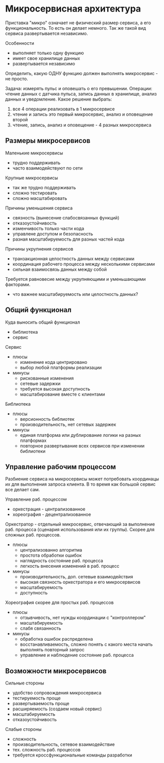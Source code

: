 # Микросервисная архитектура

Приставка "микро" означает не физический размер сервиса, а его функциональность.
То есть он делает немного. Так же такой вид сервиса развертывается независимо.

Особенности
- выполняет только одну функцию
- имеет свое хранилище данных
- развертывается независимо

Определить, какую ОДНУ функцию должен выполнять микросервис - не просто.

Задача: измерять пульс и оповешать о его превышении.
Операции: чтение данных с датчика пульса, запись данных в хранилище, анализ данных и уведомление.
Какое решение выбрать:
1. все 4 операции реализовать в 1 микросервисе
2. чтение и запись это первый микросервис, анализ и оповещение второй
3. чтение, запись, анализ и оповещение - 4 разных микросервиса

## Размеры микросервисов

Маленькие микросервисы
- трудно поддерживать
- часто взаимодействуют по сети

Крупные микросервисы
- так же трудно поддерживать
- сложно тестировать
- сложно масштабировать

Причины уменьшения сервиса
- связность (вынесение слабосвязанных функций)
- отказоустойчивость
- изменчивость только части кода
- управлене доступом и безопасность
- разная масштабируемость для разных частей кода 

Причины укрупнения сервисов
- транзакционная целостность данных между сервисами
- координация рабочего процесса между несколькими сервисами
- сильная взаимосвязь данных между собой

Требуется равновесие между укрупняющими и уменьшающими факторами.
- что важнее масштабируемость или целостность данных?

## Общий функционал

Куда выносить общий функционал
- библиотека
- сервис

Сервис
- плюсы
  - изменение кода центрировано
  - выбор любой платформы реализации
- минусы
  - рискованные изменения
  - сетевые задержки
  - требуется высокая доступность
  - масштабирование вместе с клиентами

Библиотека
- плюсы
  - версионность библиотек
  - производительность, нет сетевых задержек
- минусы
  - единая платформа или дублирование логики на разных платформах
  - повторное развертывание всех сервисов при изменении библиотеки

## Управление рабочим процессом

Разбиение сервиса на микросервисы может потребовать координацы их для выполнения
запроса клиента. В то время как большой сервис все делает сам.

Управление раб. процессом
- оркестрация - централизованное
- хореография - децентрализованное 

Оркестратор - отдельный микросервис, отвечающий за выполнение раб. 
процесса (сценария использования или их группы). Скорее для сложных раб. процессов.
- плюсы
  - централизованно алгоритма
  - простота обработки ошибок
  - наглядность состояние раб. процесса
  - легкость внесения изменений в раб. процесс
- минусы
    - производительность, доп. сетевые взаимодействия
    - высокая связность оркестратора и его микросервисов
    - масштабируемость
    - доступность

Хореография скорее для простых раб. процессов
- плюсы
  - отзывчивость, нет нужды координации с "контроллером"
  - масштабируемость
  - слабя связанность
- минусы
  - обработка ошибок распределена
  - восстанавливаемость, сложно понять с какого места начать выполнять повторный запрос
  - управление и наблюдение состояние раб. процесса

## Возможности микросервисов

Сильные стороны
- удобство сопровождения микросервиса
- тестируемость проще
- развертываемость проще
- расширяемость (создаем новый сервис)
- масштабируемость
- отказоустойчивость

Слабые стороны
- сложность
- производительность, сетевое взаимодействие
- тех. сложность раб. процессов
- требуется кроссфункциональные команды разработки

